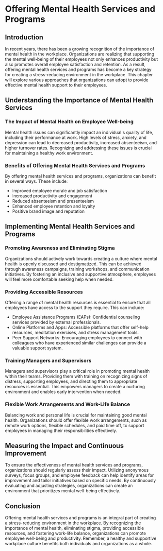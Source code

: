 # Offering Mental Health Services and Programs

## Introduction

In recent years, there has been a growing recognition of the importance of mental health in the workplace. Organizations are realizing that supporting the mental well-being of their employees not only enhances productivity but also promotes overall employee satisfaction and retention. As a result, offering mental health services and programs has become a key strategy for creating a stress-reducing environment in the workplace. This chapter will explore various approaches that organizations can adopt to provide effective mental health support to their employees.

## Understanding the Importance of Mental Health Services

### The Impact of Mental Health on Employee Well-being

Mental health issues can significantly impact an individual's quality of life, including their performance at work. High levels of stress, anxiety, and depression can lead to decreased productivity, increased absenteeism, and higher turnover rates. Recognizing and addressing these issues is crucial for maintaining a healthy work environment.

### Benefits of Offering Mental Health Services and Programs

By offering mental health services and programs, organizations can benefit in several ways. These include:

- Improved employee morale and job satisfaction
- Increased productivity and engagement
- Reduced absenteeism and presenteeism
- Enhanced employee retention and loyalty
- Positive brand image and reputation

## Implementing Mental Health Services and Programs

### Promoting Awareness and Eliminating Stigma

Organizations should actively work towards creating a culture where mental health is openly discussed and destigmatized. This can be achieved through awareness campaigns, training workshops, and communication initiatives. By fostering an inclusive and supportive atmosphere, employees will feel more comfortable seeking help when needed.

### Providing Accessible Resources

Offering a range of mental health resources is essential to ensure that all employees have access to the support they require. This can include:

- Employee Assistance Programs (EAPs): Confidential counseling services provided by external professionals.
- Online Platforms and Apps: Accessible platforms that offer self-help resources, meditation exercises, and stress management tools.
- Peer Support Networks: Encouraging employees to connect with colleagues who have experienced similar challenges can provide a valuable support system.

### Training Managers and Supervisors

Managers and supervisors play a critical role in promoting mental health within their teams. Providing them with training on recognizing signs of distress, supporting employees, and directing them to appropriate resources is essential. This empowers managers to create a nurturing environment and enables early intervention when needed.

### Flexible Work Arrangements and Work-Life Balance

Balancing work and personal life is crucial for maintaining good mental health. Organizations should offer flexible work arrangements, such as remote work options, flexible schedules, and paid time off, to support employees in managing their responsibilities effectively.

## Measuring the Impact and Continuous Improvement

To ensure the effectiveness of mental health services and programs, organizations should regularly assess their impact. Utilizing anonymous surveys, focus groups, and employee feedback can help identify areas for improvement and tailor initiatives based on specific needs. By continuously evaluating and adjusting strategies, organizations can create an environment that prioritizes mental well-being effectively.

## Conclusion

Offering mental health services and programs is an integral part of creating a stress-reducing environment in the workplace. By recognizing the importance of mental health, eliminating stigma, providing accessible resources, and fostering work-life balance, organizations can promote employee well-being and productivity. Remember, a healthy and supportive workplace culture benefits both individuals and organizations as a whole.
